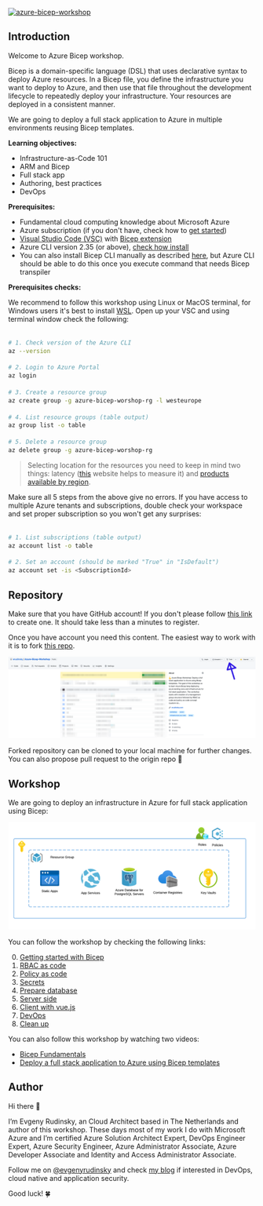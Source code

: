 [![azure-bicep-workshop](https://github.com/erudinsky/Azure-Bicep-Workshop/actions/workflows/azure-bicep-workshop.yml/badge.svg?branch=main&event=push)](https://github.com/erudinsky/Azure-Bicep-Workshop/actions/workflows/azure-bicep-workshop.yml)

## Introduction

Welcome to Azure Bicep workshop. 

Bicep is a domain-specific language (DSL) that uses declarative syntax to deploy Azure resources. In a Bicep file, you define the infrastructure you want to deploy to Azure, and then use that file throughout the development lifecycle to repeatedly deploy your infrastructure. Your resources are deployed in a consistent manner.

We are going to deploy a full stack application to Azure in multiple environments reusing Bicep templates.

**Learning objectives:**

* Infrastructure-as-Code 101
* ARM and Bicep
* Full stack app
* Authoring, best practices
* DevOps

**Prerequisites:**

* Fundamental cloud computing knowledge about Microsoft Azure
* Azure subscription (if you don't have, check how to [get started](https://azure.microsoft.com/en-us/free/))
* [Visual Studio Code (VSC)](https://code.visualstudio.com/) with [Bicep extension](https://marketplace.visualstudio.com/items?itemName=ms-azuretools.vscode-bicep)
* Azure CLI version 2.35 (or above), [check how install ](https://docs.microsoft.com/en-us/cli/azure/install-azure-cli)
* You can also install Bicep CLI manually as described [here](https://docs.microsoft.com/en-us/azure/azure-resource-manager/bicep/install#azure-cli), but Azure CLI should be able to do this once you execute command that needs Bicep transpiler

**Prerequisites checks:** 

We recommend to follow this workshop using Linux or MacOS terminal, for Windows users it's best to install [WSL](https://docs.microsoft.com/en-us/windows/wsl/install). Open up your VSC and using terminal window check the following:

```bash

# 1. Check version of the Azure CLI
az --version

# 2. Login to Azure Portal
az login

# 3. Create a resource group
az create group -g azure-bicep-worshop-rg -l westeurope

# 4. List resource groups (table output)
az group list -o table

# 5. Delete a resource group
az delete group -g azure-bicep-worshop-rg

```

> Selecting location for the resources you need to keep in mind two things: latency ([this](https://www.azurespeed.com/Azure/Latency) website helps to measure it) and [products available by region](https://azure.microsoft.com/en-us/global-infrastructure/services/).

Make sure all 5 steps from the above give no errors. If you have access to multiple Azure tenants and subscriptions, double check your workspace and set proper subscription so you won't get any surprises: 

```bash

# 1. List subscriptions (table output)
az account list -o table

# 2. Set an account (should be marked "True" in "IsDefault")
az account set -is <SubscriptionId>

```

## Repository

Make sure that you have GitHub account! If you don't please follow [this link](https://github.com/join) to create one. It should take less than a minutes to register. 

Once you have account you need this content. The easiest way to work with it is to fork [this repo](https://github.com/erudinsky/Azure-Bicep-Workshop).

![GitHub fork](.attachments/github-fork.png)

Forked repository can be cloned to your local machine for further changes. You can also propose pull request to the origin repo 🙏

## Workshop

We are going to deploy an infrastructure in Azure for full stack application using Bicep:

![Full Stack Application in Azure with Bicep](/.attachments/full-stack-with-bicep.png)

You can follow the workshop by checking the following links:

0. [Getting started with Bicep](Workshop/0-Getting-started-with-Bicep.md)
1. [RBAC as code](Workshop/1-RBAC-as-code.md)
2. [Policy as code](Workshop/2-Policy-as-code.md)
3. [Secrets](Workshop/3-Secrets.md)
4. [Prepare database](Workshop/4-Prepare-database.md)
5. [Server side](Workshop/5-Server-side.md)
6. [Client with vue.js](Workshop/6-Client-with-vuejs.md)
7. [DevOps](Workshop/7-DevOps.md)
8. [Clean up](Workshop/8-Clean-up.md)

You can also follow this workshop by watching two videos:

* [Bicep Fundamentals](https://www.youtube.com/watch?v=KgUT1LoFZfk)
* [Deploy a full stack application to Azure using Bicep templates](https://www.youtube.com/watch?v=uOLm15RP5P8)

## Author

Hi there 👋

I’m Evgeny Rudinsky, an Cloud Architect based in The Netherlands and author of this workshop. These days most of my work I do with Microsoft Azure and I’m certified Azure Solution Architect Expert, DevOps Engineer Expert, Azure Security Engineer, Azure Administrator Associate, Azure Developer Associate and Identity and Access Administrator Associate.

Follow me on [@evgenyrudinsky](https://twitter.com/evgenyrudinsky) and check [my blog](https://erudinsky.com/) if interested in DevOps, cloud native and application security.

Good luck! 🍀